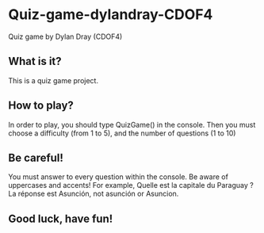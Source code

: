 # Quiz-game-dylandray-CDOF4
Quiz game by Dylan Dray (CDOF4)

## What is it?
This is a quiz game project. 

## How to play?
In order to play, you should type QuizGame() in the console.
Then you must choose a difficulty (from 1 to 5), and the number of questions (1 to 10)

## Be careful!
You must answer to every question within the console. Be aware of uppercases and accents!
For example, Quelle est la capitale du Paraguay ? La réponse est Asunción, not asunción or Asuncion.

## Good luck, have fun!
